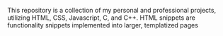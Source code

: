 This repository is a collection of my personal and professional projects, utilizing HTML, CSS, Javascript, C, and C++.
HTML snippets are functionality snippets implemented into larger, templatized pages
